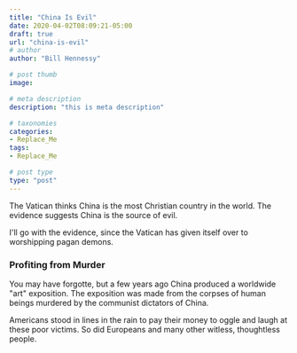 ```yaml
---
title: "China Is Evil"
date: 2020-04-02T08:09:21-05:00
draft: true
url: "china-is-evil"
# author
author: "Bill Hennessy"

# post thumb
image: 

# meta description
description: "this is meta description"

# taxonomies
categories: 
- Replace_Me
tags:
- Replace_Me

# post type
type: "post"
---
```


The Vatican thinks China is the most Christian country in the world. The evidence suggests China is the source of evil. 

I'll go with the evidence, since the Vatican has given itself over to worshipping pagan demons. 

### Profiting from Murder

You may have forgotte, but a few years ago China produced a worldwide "art" exposition. The exposition was made from the corpses of human beings murdered by the communist dictators of China. 

Americans stood in lines in the rain to pay their money to oggle and laugh at these poor victims. So did Europeans and many other witless, thoughtless people. 

